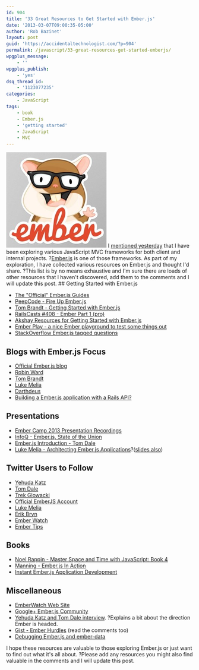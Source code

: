 ```yaml
---
id: 904
title: '33 Great Resources to Get Started with Ember.js'
date: '2013-03-07T09:00:35-05:00'
author: 'Rob Bazinet'
layout: post
guid: 'https://accidentaltechnologist.com/?p=904'
permalink: /javascript/33-great-resources-get-started-emberjs/
wpgplus_message:
    - ''
wpgplus_publish:
    - 'yes'
dsq_thread_id:
    - '1123077235'
categories:
    - JavaScript
tags:
    - book
    - Ember.js
    - 'getting started'
    - JavaScript
    - MVC
---
```


![EmberJS logo](/assets/img/2013/03/EmberJS-logo.jpg "EmberJS-logo.jpg") I [mentioned yesterday](/javascript/and-the-winner-is-ember-js/) that I have been exploring various JavaScript MVC frameworks for both client and internal projects. ?[Ember.js](http://emberjs.com/) is one of those frameworks. As part of my exploration, I have collected various resources on Ember.js and thought I'd share. ?This list is by no means exhaustive and I'm sure there are loads of other resources that I haven't discovered, add them to the comments and I will update this post. ## Getting Started with Ember.js

- [The "Official" Ember.js Guides](http://emberjs.com/guides/)
- [PeepCode - Fire Up Ember.js](https://peepcode.com/products/emberjs)
- [Tom Brandt - Getting Started with Ember.js](http://twbrandt.github.com/2013/02/11/Ember-Quick_Start_Guide/)
- [RailsCasts #408 - Ember Part 1 (pro)](http://railscasts.com/episodes/408-ember-part-1)
- [Akshay Resources for Getting Started with Ember.js](http://www.akshay.cc/blog/2013-02-05-resources-for-getting-started-with-emberjs.html)
- [Ember Play - a nice Ember playground to test some things out](http://www.emberplay.com/)
- [StackOverflow Ember.js tagged questions](http://stackoverflow.com/questions/tagged/ember.js)
 
## Blogs with Ember.js Focus

- [Official Ember.js blog](http://emberjs.com/blog/)
- [Robin Ward](http://eviltrout.com/)
- [Tom Brandt](http://twbrandt.github.com/)
- [Luke Melia](http://www.lukemelia.com/)
- [Darthdeus](http://darthdeus.github.com/)
- [Building a Ember.js application with a Rails API?](http://reefpoints.dockyard.com/ember/2013/01/07/building-an-ember-app-with-rails-api-part-1.html)
 
## Presentations

- [Ember Camp 2013 Presentation Recordings](https://addepar.com/ember/)
- [InfoQ - Ember.js, State of the Union](http://www.infoq.com/presentations/Ember-js)
- [Ember.js Introduction - Tom Dale](http://www.youtube.com/watch?feature=player_embedded&v=hod-KX81i7s)
- [Luke Melia - Architecting Ember.js Applications](http://www.cloudee.com/go#/c/504a311f8ad6c2634f00002f)?([slides also](http://www.lukemelia.com/blog/archives/2012/08/23/architecting-ember-js-apps/))
 
## Twitter Users to Follow

- [Yehuda Katz](https://twitter.com/wycats)
- [Tom Dale](https://twitter.com/tomdale)
- [Trek Glowacki](https://twitter.com/trek)
- [Official EmberJS Account](https://twitter.com/emberjs)
- [Luke Melia](https://twitter.com/lukemelia)
- [Erik Bryn](https://twitter.com/ebryn)
- [Ember Watch](https://twitter.com/EmberWatch)
- [Ember Tips](https://twitter.com/embertips)
 
## Books

- [Noel Rappin - Master Space and Time with JavaScript: Book 4](https://noelrappin.dpdcart.com/)
- [Manning - Ember.js In Action](http://www.manning.com/skeie/)
- [Instant Ember.js Application Development](http://www.packtpub.com/emberjs-application-development/book)
 
## Miscellaneous

- [EmberWatch Web Site](http://emberwatch.com/)
- [Google+ Ember.js Community](https://plus.google.com/communities/106387049790387471205)
- [Yehuda Katz and Tom Dale interview](http://net.tutsplus.com/articles/interviews/ember-js-core-team-interview/). ?Explains a bit about the direction Ember is headed.
- [Gist - Ember Hurdles](https://gist.github.com/polotek/928a1ae8bbf401a11b8b) (read the comments too)
- [Debugging Ember.js and ember-data](http://www.akshay.cc/blog/2013-02-22-debugging-ember-js-and-ember-data.html)
 
 I hope these resources are valuable to those exploring Ember.js or just want to find out what it's all about. ?Please add any resources you might also find valuable in the comments and I will update this post.